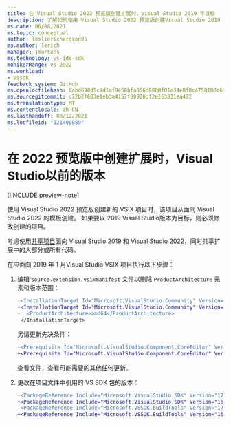 ```yaml
---
title: 在 Visual Studio 2022 预览版创建扩展时，Visual Studio 2019 年目标
description: 了解如何使用 Visual Studio 2022 预览版创建Visual Studio 2019 Visual Studio扩展。
ms.date: 06/08/2021
ms.topic: conceptual
author: leslierichardson95
ms.author: lerich
manager: jmartens
ms.technology: vs-ide-sdk
monikerRange: vs-2022
ms.workload:
- vssdk
feedback_system: GitHub
ms.openlocfilehash: 0abd690d5c9d1af9e58bfa856d8880f01e34e8f0c4758188c6f2dd7f15303564
ms.sourcegitcommit: c72b2f603e1eb3a4157f00926df2e263831ea472
ms.translationtype: MT
ms.contentlocale: zh-CN
ms.lasthandoff: 08/12/2021
ms.locfileid: "121400889"
---
```

# <a name="target-a-previous-version-when-creating-an-extension-in-visual-studio-2022-preview"></a>在 2022 预览版中创建扩展时，Visual Studio以前的版本

[!INCLUDE [preview-note](../includes/preview-note.md)]

使用 Visual Studio 2022 预览版创建新的 VSIX 项目时，该项目从面向 Visual Studio 2022 的模板创建。 如果要以 2019 Visual Studio版本为目标，则必须修改创建的项目。

考虑使用[共享项目](update-visual-studio-extension.md#use-shared-projects-for-multi-targeting)面向 Visual Studio 2019 和 Visual Studio 2022，同时共享扩展中的大部分或所有代码。

在应面向 2019 年 1 月Visual Studio VSIX 项目执行以下步骤：

1. 编辑 `source.extension.vsixmanifest` 文件以删除 `ProductArchitecture` 元素和版本范围：

    ```diff
    -<InstallationTarget Id="Microsoft.VisualStudio.Community" Version="[17.0,18.0)">
    +<InstallationTarget Id="Microsoft.VisualStudio.Community" Version="[16.0,17.0)">
    -  <ProductArchitecture>amd64</ProductArchitecture>
     </InstallationTarget>
    ```

   另请更新先决条件：

    ```diff
    -<Prerequisite Id="Microsoft.VisualStudio.Component.CoreEditor" Version="[17.0,18.0)" DisplayName="Visual Studio core editor" />
    +<Prerequisite Id="Microsoft.VisualStudio.Component.CoreEditor" Version="[16.0,17.0)" DisplayName="Visual Studio core editor" />
    ```

    查看文件，查看可能需要的其他任何更新。

1. 更改在项目文件中引用的 VS SDK 包的版本：

    ```diff
    -<PackageReference Include="Microsoft.VisualStudio.SDK" Version="17.0.0-preview.1" />
    +<PackageReference Include="Microsoft.VisualStudio.SDK" Version="16.0.206" />
    -<PackageReference Include="Microsoft.VSSDK.BuildTools" Version="17.0.63-preview.1" />
    +<PackageReference Include="Microsoft.VSSDK.BuildTools" Version="16.10.32" />
    ```
